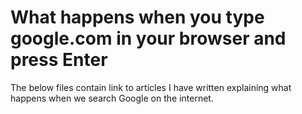# What happens when you type google.com in your browser and press Enter

The below files contain link to articles I have written explaining what happens when we search Google on the internet.
